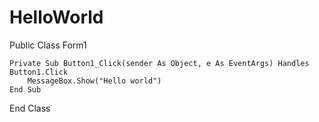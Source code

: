 # HelloWorld
Public Class Form1

    Private Sub Button1_Click(sender As Object, e As EventArgs) Handles Button1.Click
        MessageBox.Show("Hello world")
    End Sub
End Class
